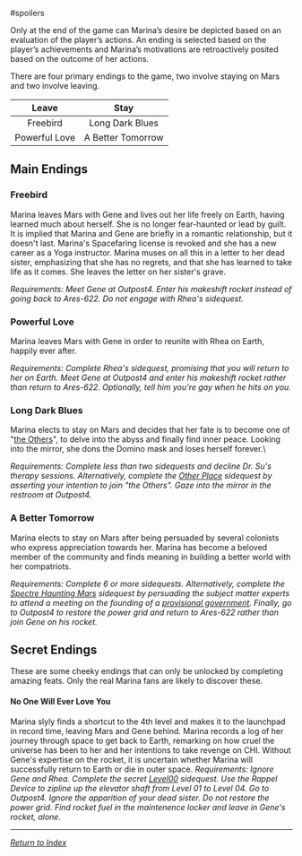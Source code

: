 #spoilers

Only at the end of the game can Marina’s desire be depicted based on an evaluation of the player’s actions. An ending is selected based on the player’s achievements and Marina’s motivations are retroactively posited based on the outcome of her actions. 

There are four primary endings to the game, two involve staying on Mars and two involve leaving.

| Leave | Stay |
| :----: | :----: |
| Freebird | Long Dark Blues |
| Powerful Love | A Better Tomorrow |

## Main Endings
### Freebird 
Marina leaves Mars with Gene and lives out her life freely on Earth, having learned much about herself. She is no longer fear-haunted or lead by guilt. It is implied that Marina and Gene are briefly in a romantic relationship, but it doesn't last. Marina's Spacefaring license is revoked and she has a new career as a Yoga instructor. Marina muses on all this in a letter to her dead sister, emphasizing that she has no regrets, and that she has learned to take life as it comes. She leaves the letter on her sister's grave.

_Requirements: Meet Gene at Outpost4. Enter his makeshift rocket instead of going back to Ares-622. Do not engage with Rhea's sidequest._

### Powerful Love
Marina leaves Mars with Gene in order to reunite with Rhea on Earth, happily ever after.

_Requirements: Complete Rhea's sidequest, promising that you will return to her on Earth. Meet Gene at Outpost4 and enter his makeshift rocket rather than return to Ares-622. Optionally, tell him you're gay when he hits on you._

### Long Dark Blues
Marina elects to stay on Mars and decides that her fate is to become one of "[the Others](LogosPathogenesis.md)", to delve into the abyss and finally find inner peace. Looking into the mirror, she dons the Domino mask and loses herself forever.\

_Requirements: Complete less than two sidequests and decline Dr. Su's therapy sessions. Alternatively, complete the [Other Place](OtherPlace.md) sidequest by asserting your intention to join "the Others". Gaze into the mirror in the restroom at Outpost4._

### A Better Tomorrow
Marina elects to stay on Mars after being persuaded by several colonists who express appreciation towards her. Marina has become a beloved member of the community and finds meaning in building a better world with her compatriots.

_Requirements: Complete 6 or more sidequests. Alternatively, complete the [Spectre Haunting Mars](Spectre.md) sidequest by persuading the subject matter experts to attend a meeting on the founding of a [provisional government](APG.md). Finally, go to Outpost4 to restore the power grid and return to Ares-622 rather than join Gene on his rocket._

## Secret Endings
These are some cheeky endings that can only be unlocked by completing amazing feats. Only the real Marina fans are likely to discover these.
#### No One Will Ever Love You
Marina slyly finds a shortcut to the 4th level and makes it to the launchpad in record time, leaving Mars and Gene behind. Marina records a log of her journey through space to get back to Earth, remarking on how cruel the universe has been to her and her intentions to take revenge on CHI. Without Gene's expertise on the rocket, it is uncertain whether Marina will successfully return to Earth or die in outer space.
_Requirements: Ignore Gene and Rhea. Complete the secret [Level00](Level00.md) sidequest. Use the Rappel Device to zipline up the elevator shaft from Level 01 to Level 04. Go to Outpost4. Ignore the apparition of your dead sister. Do not restore the power grid. Find rocket fuel in the maintenence locker and leave in Gene's rocket, alone._

---


*[Return to Index](index2.md)*
